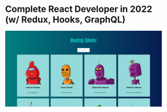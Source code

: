 # Complete React Developer in 2022 (w/ Redux, Hooks, GraphQL)

![monsterrolodex](monsterrolodex.png)
